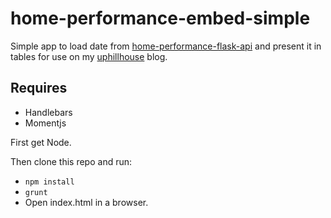 # home-performance-embed-simple

Simple app to load date from [home-performance-flask-api](https://github.com/netplusdesign/home-performance-flask-api) and present it in tables for use on my [uphillhouse](uphillhouse.com) blog.

## Requires

- Handlebars
- Momentjs

First get Node.

Then clone this repo and run:

- `npm install`
- `grunt`
- Open index.html in a browser.